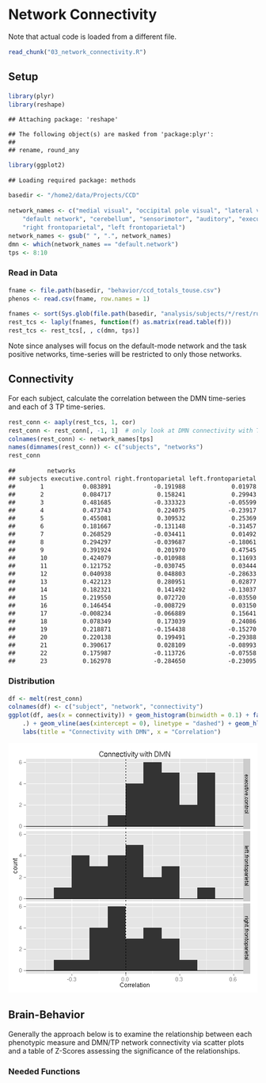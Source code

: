 # Network Connectivity

Note that actual code is loaded from a different file.


```r
read_chunk("03_network_connectivity.R")
```



## Setup


```r
library(plyr)
library(reshape)
```

```
## Attaching package: 'reshape'
```

```
## The following object(s) are masked from 'package:plyr':
## 
## rename, round_any
```

```r
library(ggplot2)
```

```
## Loading required package: methods
```

```r
basedir <- "/home2/data/Projects/CCD"
```



```r
network_names <- c("medial visual", "occipital pole visual", "lateral visual", 
    "default network", "cerebellum", "sensorimotor", "auditory", "executive control", 
    "right frontoparietal", "left frontoparietal")
network_names <- gsub(" ", ".", network_names)
dmn <- which(network_names == "default.network")
tps <- 8:10
```


### Read in Data


```r
fname <- file.path(basedir, "behavior/ccd_totals_touse.csv")
phenos <- read.csv(fname, row.names = 1)
```



```r
fnames <- sort(Sys.glob(file.path(basedir, "analysis/subjects/*/rest/run_01/rsn10.1D")))
rest_tcs <- laply(fnames, function(f) as.matrix(read.table(f)))
rest_tcs <- rest_tcs[, , c(dmn, tps)]
```


Note since analyses will focus on the default-mode network and the task positive networks, time-series will be restricted to only those networks.


## Connectivity

For each subject, calculate the correlation between the DMN time-series and each of 3 TP time-series.


```r
rest_conn <- aaply(rest_tcs, 1, cor)
rest_conn <- rest_conn[, -1, 1]  # only look at DMN connectivity with TP networks
colnames(rest_conn) <- network_names[tps]
names(dimnames(rest_conn)) <- c("subjects", "networks")
rest_conn
```

```
##         networks
## subjects executive.control right.frontoparietal left.frontoparietal
##       1           0.083891            -0.191988             0.01978
##       2           0.084717             0.158241             0.29943
##       3           0.481685            -0.333323            -0.05599
##       4           0.473743             0.224075            -0.23917
##       5           0.455081             0.309532             0.25369
##       6           0.181667            -0.131148            -0.31457
##       7           0.268529            -0.034411             0.01492
##       8           0.294297            -0.039687            -0.18061
##       9           0.391924             0.201970             0.47545
##       10          0.424079            -0.010988             0.11693
##       11          0.121752            -0.030745             0.03444
##       12          0.040938             0.048803            -0.28633
##       13          0.422123             0.280951             0.02877
##       14          0.182321             0.141492            -0.13037
##       15          0.219550             0.072720            -0.03550
##       16          0.146454            -0.008729             0.03150
##       17         -0.008234            -0.066889             0.15641
##       18          0.078349             0.173039             0.24086
##       19          0.218871            -0.154438            -0.15270
##       20          0.220138             0.199491            -0.29388
##       21          0.390617             0.028109            -0.08993
##       22          0.175987            -0.113726            -0.07558
##       23          0.162978            -0.284650            -0.23095
```


### Distribution


```r
df <- melt(rest_conn)
colnames(df) <- c("subject", "network", "connectivity")
ggplot(df, aes(x = connectivity)) + geom_histogram(binwidth = 0.1) + facet_grid(network ~ 
    .) + geom_vline(aes(xintercept = 0), linetype = "dashed") + geom_hline(aes(yintercept = 0)) + 
    labs(title = "Connectivity with DMN", x = "Correlation")
```

![plot of chunk connectivity-distribution](figure/connectivity-distribution.png) 



## Brain-Behavior

Generally the approach below is to examine the relationship between each phenotypic measure and DMN/TP network connectivity via scatter plots and a table of Z-Scores assessing the significance of the relationships.

### Needed Functions











